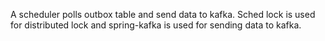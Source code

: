 A scheduler polls outbox table and send data to kafka. Sched lock is used for distributed lock and spring-kafka is used for sending data to kafka.
